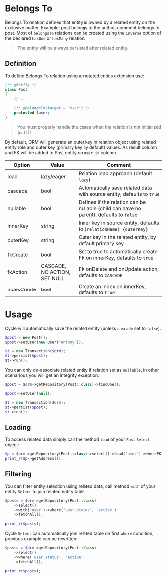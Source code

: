 # Belongs To
Belongs To relation defines that entity is owned by a related entity on the exclusive matter. Example: post belongs to the author, comment belongs to post. Most of `belongsTo` relations can be created using the `inverse` option of the declared `hasOne` or `hasMany` relation.

> The entity will be always persisted after related entity.

## Definition
To define Belongs To relation using annotated enties extension use:

```php
/** @Entity */ 
class Post 
{
    // ...
    
    /** @BelongsTo(target = "User") */
    protected $user;
}
```

> You must properly handle the cases when the relation is not initialized (`null`)!

By default, ORM will generate an outer key in relation object using related entity role and outer key (primary key by default) values. As result column and FK will be added to Post entity on `user_id` column.

Option      | Value  | Comment
---         | ---    | ----
load        | lazy/eager | Relation load approach (default `lazy`)
cascade     | bool   | Automatically save related data with source entity, defaults to `true`
nullable    | bool   | Defines if the relation can be nullable (child can have no parent), defaults to `false`
innerKey    | string | Inner key in source entity, defaults to `{relationName}_{outerKey}`
outerKey    | string | Outer key in the related entity, by default primary key
fkCreate    | bool   | Set to true to automatically create FK on innerKey, defaults to `true`
fkAction    | CASCADE, NO ACTION, SET NULL | FK onDelete and onUpdate action, defaults to `CASCADE`  
indexCreate | bool   | Create an index on innerKey, defaults to `true`

# Usage
Cycle will automatically save the related entity (unless `cascade` set to `false`).

```php
$post = new Post();
$post->setUser(new User("Antony"));

$t = new Transaction($orm);
$t->persist($post);
$t->run();
```

You can only de-associate related entity if relation set as `nullable`, in other scenarious you will get an integrity exception:

```php
$post = $orm->getRepository(Post::class)->findOne();

$post->setUser(null);

$t = new Transaction($orm);
$t->persist($post);
$t->run();
```

## Loading
To access related data simply call the method `load` of your `Post` `Select` object:

```php
$p = $orm->getRepository(Post::class)->select()->load('user')->wherePK(1)->fetchOne();
print_r($p->getAddress());
```

## Filtering
You can filter entity selection using related data, call method `with` of your entity `Select` to join related entity table:

```php
$posts = $orm->getRepository(Post::class)
    ->select()
    ->with('user')->where('user.status', 'active')
    ->fetchAll();
    
print_r($posts);
```

Cycle `Select` can automatically join related table on first `where` condition, previous example can be rewritten:

```php
$posts = $orm->getRepository(Post::class)
    ->select()
    ->where('user.status', 'active')
    ->fetchAll();
    
print_r($posts);
```
